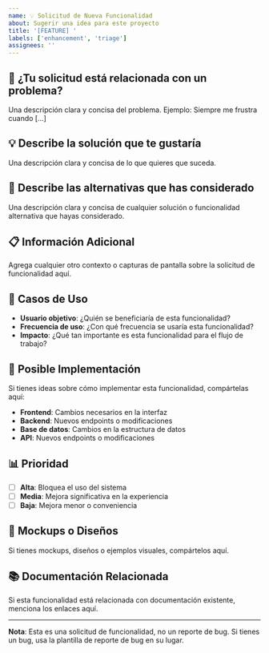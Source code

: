 ```yaml
---
name: 💡 Solicitud de Nueva Funcionalidad
about: Sugerir una idea para este proyecto
title: '[FEATURE] '
labels: ['enhancement', 'triage']
assignees: ''
---
```


## 🎯 ¿Tu solicitud está relacionada con un problema?

Una descripción clara y concisa del problema. Ejemplo: Siempre me frustra cuando [...]

## 💡 Describe la solución que te gustaría

Una descripción clara y concisa de lo que quieres que suceda.

## 🔄 Describe las alternativas que has considerado

Una descripción clara y concisa de cualquier solución o funcionalidad alternativa que hayas considerado.

## 📋 Información Adicional

Agrega cualquier otro contexto o capturas de pantalla sobre la solicitud de funcionalidad aquí.

## 🎯 Casos de Uso

- **Usuario objetivo**: ¿Quién se beneficiaría de esta funcionalidad?
- **Frecuencia de uso**: ¿Con qué frecuencia se usaría esta funcionalidad?
- **Impacto**: ¿Qué tan importante es esta funcionalidad para el flujo de trabajo?

## 🔧 Posible Implementación

Si tienes ideas sobre cómo implementar esta funcionalidad, compártelas aquí:

- **Frontend**: Cambios necesarios en la interfaz
- **Backend**: Nuevos endpoints o modificaciones
- **Base de datos**: Cambios en la estructura de datos
- **API**: Nuevos endpoints o modificaciones

## 📊 Prioridad

- [ ] **Alta**: Bloquea el uso del sistema
- [ ] **Media**: Mejora significativa en la experiencia
- [ ] **Baja**: Mejora menor o conveniencia

## 🎨 Mockups o Diseños

Si tienes mockups, diseños o ejemplos visuales, compártelos aquí.

## 📚 Documentación Relacionada

Si esta funcionalidad está relacionada con documentación existente, menciona los enlaces aquí.

---

**Nota**: Esta es una solicitud de funcionalidad, no un reporte de bug. Si tienes un bug, usa la plantilla de reporte de bug en su lugar. 